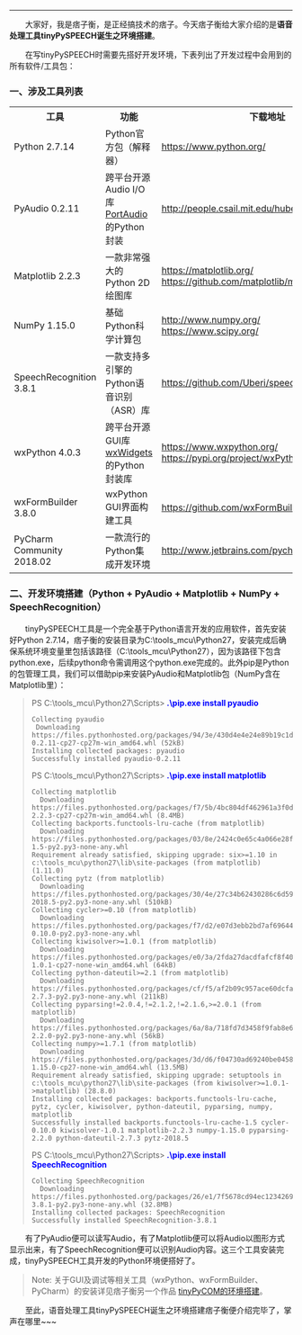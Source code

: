 ----

　　大家好，我是痞子衡，是正经搞技术的痞子。今天痞子衡给大家介绍的是**语音处理工具tinyPySPEECH诞生之环境搭建**。  

　　在写tinyPySPEECH时需要先搭好开发环境，下表列出了开发过程中会用到的所有软件/工具包：  

### 一、涉及工具列表

<table><tbody>
    <tr>
        <th style="width: 200px;">工具</th>
        <th style="width: 400px;">功能</th>
        <th style="width: 300px;">下载地址</th>
    </tr>
    <tr>
        <td>Python 2.7.14</td>
        <td>Python官方包（解释器）</td>
        <td><a href="https://www.python.org/">https://www.python.org/</a></td>
    </tr>
    <tr>
        <td>PyAudio 0.2.11</td>
        <td>跨平台开源Audio I/O库 <a href="http://www.portaudio.com/">PortAudio</a> 的Python封装</td>
        <td><a href="http://people.csail.mit.edu/hubert/pyaudio/">http://people.csail.mit.edu/hubert/pyaudio/</a></td>
    </tr>
    <tr>
        <td>Matplotlib 2.2.3</td>
        <td>一款非常强大的Python 2D绘图库</td>
        <td><a href="https://matplotlib.org/">https://matplotlib.org/</a><br>
            <a href="https://github.com/matplotlib/matplotlib">https://github.com/matplotlib/matplotlib</a><br>
        </td>
    </tr>
    <tr>
        <td>NumPy 1.15.0</td>
        <td>基础Python科学计算包</td>
        <td><a href="http://www.numpy.org/">http://www.numpy.org/</a><br>
            <a href="https://www.scipy.org/">https://www.scipy.org/</a><br>
        </td>
    </tr>
    <tr>
        <td>SpeechRecognition 3.8.1</td>
        <td>一款支持多引擎的Python语音识别（ASR）库</td>
        <td><a href="https://github.com/Uberi/speech_recognition">https://github.com/Uberi/speech_recognition</a></td>
    </tr>
    <tr>
        <td>wxPython 4.0.3</td>
        <td>跨平台开源GUI库 <a href="https://www.wxwidgets.org/">wxWidgets</a> 的Python封装库</td>
        <td><a href="https://www.wxpython.org/">https://www.wxpython.org/</a><br>
            <a href="https://pypi.org/project/wxPython/">https://pypi.org/project/wxPython/</a>
        </td>
    </tr>
    <tr>
        <td>wxFormBuilder 3.8.0</td>
        <td>wxPython GUI界面构建工具</td>
        <td><a href="https://github.com/wxFormBuilder/wxFormBuilder">https://github.com/wxFormBuilder/wxFormBuilder</a></td>
    </tr>
    <tr>
        <td>PyCharm Community 2018.02</td>
        <td>一款流行的Python集成开发环境</td>
        <td><a href="http://www.jetbrains.com/pycharm/">http://www.jetbrains.com/pycharm/</a></td>
    </tr>
</table>

### 二、开发环境搭建（Python + PyAudio + Matplotlib + NumPy + SpeechRecognition）
　　tinyPySPEECH工具是一个完全基于Python语言开发的应用软件，首先安装好Python 2.7.14，痞子衡的安装目录为C:\tools_mcu\Python27，安装完成后确保系统环境变量里包括该路径（C:\tools_mcu\Python27），因为该路径下包含python.exe，后续python命令需调用这个python.exe完成的。此外pip是Python的包管理工具，我们可以借助pip来安装PyAudio和Matplotlib包（NumPy含在Matplotlib里）：  

> PS C:\tools_mcu\Python27\Scripts><font style="font-weight:bold;" color="Blue"> .\pip.exe install pyaudio</font>
> ```text
> Collecting pyaudio
>  Downloading https://files.pythonhosted.org/packages/94/3e/430d4e4e24e89b19c1df052644f69e03d64c1ae2e83f5a14bd365e0236de/PyAudio-0.2.11-cp27-cp27m-win_amd64.whl (52kB)
> Installing collected packages: pyaudio
> Successfully installed pyaudio-0.2.11
> ```
>
> PS C:\tools_mcu\Python27\Scripts><font style="font-weight:bold;" color="Blue"> .\pip.exe install matplotlib</font>
> ```text
> Collecting matplotlib
>   Downloading https://files.pythonhosted.org/packages/f7/5b/4bc804df462961a3f0d138243611ce24b7899db04e6043e46df0ff1080e9/matplotlib-2.2.3-cp27-cp27m-win_amd64.whl (8.4MB)
> Collecting backports.functools-lru-cache (from matplotlib)
>   Downloading https://files.pythonhosted.org/packages/03/8e/2424c0e65c4a066e28f539364deee49b6451f8fcd4f718fefa50cc3dcf48/backports.functools_lru_cache-1.5-py2.py3-none-any.whl
> Requirement already satisfied, skipping upgrade: six>=1.10 in c:\tools_mcu\python27\lib\site-packages (from matplotlib) (1.11.0)
> Collecting pytz (from matplotlib)
>   Downloading https://files.pythonhosted.org/packages/30/4e/27c34b62430286c6d59177a0842ed90dc789ce5d1ed740887653b898779a/pytz-2018.5-py2.py3-none-any.whl (510kB)
> Collecting cycler>=0.10 (from matplotlib)
>   Downloading https://files.pythonhosted.org/packages/f7/d2/e07d3ebb2bd7af696440ce7e754c59dd546ffe1bbe732c8ab68b9c834e61/cycler-0.10.0-py2.py3-none-any.whl
> Collecting kiwisolver>=1.0.1 (from matplotlib)
>   Downloading https://files.pythonhosted.org/packages/e0/3a/2fda27dacdfafcf8f40cce2be09890b1443af3e65c3ab8f7294216a2946b/kiwisolver-1.0.1-cp27-none-win_amd64.whl (64kB)
> Collecting python-dateutil>=2.1 (from matplotlib)
>   Downloading https://files.pythonhosted.org/packages/cf/f5/af2b09c957ace60dcfac112b669c45c8c97e32f94aa8b56da4c6d1682825/python_dateutil-2.7.3-py2.py3-none-any.whl (211kB)
> Collecting pyparsing!=2.0.4,!=2.1.2,!=2.1.6,>=2.0.1 (from matplotlib)
>   Downloading https://files.pythonhosted.org/packages/6a/8a/718fd7d3458f9fab8e67186b00abdd345b639976bc7fb3ae722e1b026a50/pyparsing-2.2.0-py2.py3-none-any.whl (56kB)
> Collecting numpy>=1.7.1 (from matplotlib)
>   Downloading https://files.pythonhosted.org/packages/3d/d6/f04730ad69240be04584b3979dcd2f0b25f9e58463547df6fcafa139c567/numpy-1.15.0-cp27-none-win_amd64.whl (13.5MB)
> Requirement already satisfied, skipping upgrade: setuptools in c:\tools_mcu\python27\lib\site-packages (from kiwisolver>=1.0.1->matplotlib) (28.8.0)
> Installing collected packages: backports.functools-lru-cache, pytz, cycler, kiwisolver, python-dateutil, pyparsing, numpy, matplotlib
> Successfully installed backports.functools-lru-cache-1.5 cycler-0.10.0 kiwisolver-1.0.1 matplotlib-2.2.3 numpy-1.15.0 pyparsing-2.2.0 python-dateutil-2.7.3 pytz-2018.5
> ```
>
> PS C:\tools_mcu\Python27\Scripts><font style="font-weight:bold;" color="Blue">  .\pip.exe install SpeechRecognition</font>
> ```text
> Collecting SpeechRecognition
>   Downloading https://files.pythonhosted.org/packages/26/e1/7f5678cd94ec1234269d23756dbdaa4c8cfaed973412f88ae8adf7893a50/SpeechRecognition-3.8.1-py2.py3-none-any.whl (32.8MB)
> Installing collected packages: SpeechRecognition
> Successfully installed SpeechRecognition-3.8.1
> ```

　　有了PyAudio便可以读写Audio，有了Matplotlib便可以将Audio以图形方式显示出来，有了SpeechRecognition便可以识别Audio内容。这三个工具安装完成，tinyPySPEECH工具开发的Python环境便搭好了。  

> Note: 关于GUI及调试等相关工具（wxPython、wxFormBuilder、PyCharm）的安装详见痞子衡另一个作品 [tinyPyCOM的环境搭建](http://www.cnblogs.com/henjay724/p/9416049.html)。

　　至此，语音处理工具tinyPySPEECH诞生之环境搭建痞子衡便介绍完毕了，掌声在哪里~~~  

